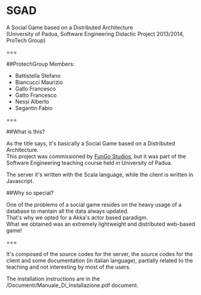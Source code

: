 SGAD
====

A Social Game based on a Distributed Architecture  
(University of Padua, Software Engineering Didactic Project 2013/2014, ProTech Group)

===

##ProtechGroup
Members:  
- Battistella Stefano  
- Biancucci Maurizio  
- Gallo Francesco  
- Gatto Francesco  
- Nessi Alberto  
- Segantin Fabio  

===

##What is this?

As the title says, it's basically a Social Game based on a Distributed Architecture.  
This project was commissioned by [FunGo Studios](http://www.fungostudios.com), but it was part of the Software Engineering teaching course held in University of Padua.

The server it's written with the Scala language, while the client is written in Javascript.

##Why so special?

One of the problems of a social game resides on the heavy usage of a database to mantain all the data always updated.  
That's why we opted for a Akka's actor based paradigm.  
What we obtained was an extremely lightweight and distributed web-based game!

===

It's composed of the source codes for the server, the source codes for the client and some documentation (in italian language), partially related to the teaching and not interesting by most of the users.  

The installation instructions are in the /Documenti/Manuale_Di_Installazione.pdf document.